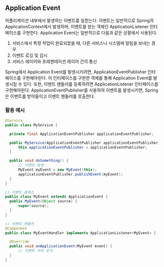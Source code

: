 ## Application Event
어플리케이션 내부에서 발생하는 이벤트를 일컫는다. 
이벤트는 일반적으로 Spring의 ApplicationContext에서 발생하며, 이벤트를 받는 객체인 ApplicationListener 인터페이스를 구현한다. 
Application Event는 일반적으로 다음과 같은 상황에서 사용된다.

1. 서비스에서 특정 작업이 완료되었을 때, 다른 서비스나 시스템에 알림을 보내는 경우
2. 이벤트 로깅 및 감시
3. 서비스 레이어와 프레젠테이션 레이어 간의 통신

Spring에서 Application Event를 발생시키려면, ApplicationEventPublisher 인터페이스를 구현해야된다. 
이 인터페이스를 구현한 객체를 통해 Application Event를 발생시킬 수 있다. 
또한, 이벤트 핸들러를 등록하려면 ApplicationListener 인터페이스를 구현해야된다. 
ApplicationEventPublisher를 사용하여 이벤트를 발생시키면, Spring은 이벤트를 받아들이고 이벤트 핸들러를 호출한다.

### 활용 예시
```java
@Service
public class MyService {

  private final ApplicationEventPublisher applicationEventPublisher;

  public MyService(ApplicationEventPublisher applicationEventPublisher) {
      this.applicationEventPublisher = applicationEventPublisher;
  }

  public void doSomething() {
      // 이벤트 발생
      MyEvent myEvent = new MyEvent(this);
      applicationEventPublisher.publishEvent(myEvent);
  }
}

// 이벤트 클래스
public class MyEvent extends ApplicationEvent {
  public MyEvent(Object source) {
      super(source);
  }
}

// 이벤트 핸들러
@Component
public class MyEventHandler implements ApplicationListener<MyEvent> {

  @Override
  public void onApplicationEvent(MyEvent event) {
      // 이벤트 처리 로직
  }
}
```
